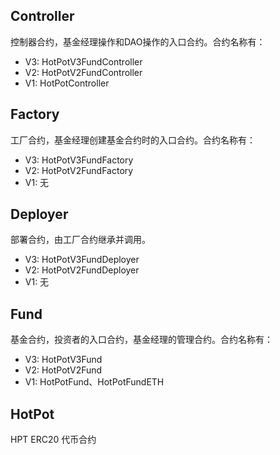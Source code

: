 ## Controller

控制器合约，基金经理操作和DAO操作的入口合约。合约名称有：
+ V3: HotPotV3FundController
+ V2: HotPotV2FundController
+ V1: HotPotController

## Factory

工厂合约，基金经理创建基金合约时的入口合约。合约名称有：
+ V3: HotPotV3FundFactory
+ V2: HotPotV2FundFactory
+ V1: 无

## Deployer

部署合约，由工厂合约继承并调用。
+ V3: HotPotV3FundDeployer
+ V2: HotPotV2FundDeployer
+ V1: 无

## Fund

基金合约，投资者的入口合约，基金经理的管理合约。合约名称有：
+ V3: HotPotV3Fund
+ V2: HotPotV2Fund
+ V1: HotPotFund、HotPotFundETH

## HotPot

HPT ERC20 代币合约
